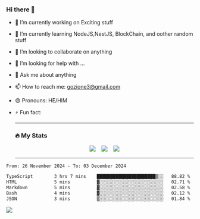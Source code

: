 ### Hi there 👋

<!--
**charlieScript/charlieScript** is a ✨ _special_ ✨ repository because its `README.md` (this file) appears on your GitHub profile.

Here are some ideas to get you started: -->

- 🔭 I’m currently working on Exciting stuff
- 🌱 I’m currently learning NodeJS,NestJS, BlockChain, and oother random stuff
- 👯 I’m looking to collaborate on anything
- 🤔 I’m looking for help with ...
- 💬 Ask me about anything
- 📫 How to reach me: gozione3@gmail.com
- 😄 Pronouns: HE/HIM
- ⚡ Fun fact:


  ---

  ### :fire: My Stats

  <div id="stats" align="center">
  <img src="http://github-readme-streak-stats.herokuapp.com?user=charlieScript&theme=dark&date_format=M%20j%5B%2C%20Y%5D" />&nbsp;&nbsp;&nbsp;
  <img src="https://github-readme-stats.vercel.app/api/top-langs/?username=charlieScript&layout=compact&theme=vision-friendly-dark"/>&nbsp;&nbsp;&nbsp;
  <img src="https://github-readme-stats.vercel.app/api?username=charlieScript&show_icons=true&theme=radical"/>
  </div>

  ---



<!--START_SECTION:waka-->

```txt
From: 26 November 2024 - To: 03 December 2024

TypeScript        3 hrs 7 mins    ██████████████████████▒░░   88.82 %
HTML              5 mins          ▓░░░░░░░░░░░░░░░░░░░░░░░░   02.71 %
Markdown          5 mins          ▓░░░░░░░░░░░░░░░░░░░░░░░░   02.58 %
Bash              4 mins          ▓░░░░░░░░░░░░░░░░░░░░░░░░   02.12 %
JSON              3 mins          ▒░░░░░░░░░░░░░░░░░░░░░░░░   01.84 %
```

<!--END_SECTION:waka-->
![](https://komarev.com/ghpvc/?username=charlieScript)
